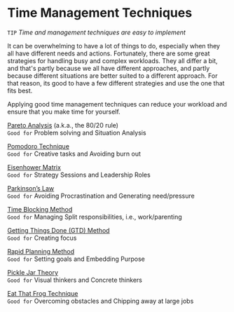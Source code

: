# Time Management Techniques

``TIP`` _Time and management techniques are easy to implement_
           
It can be overwhelming to have a lot of things to do, especially when they all have different needs and actions. Fortunately, there are some great strategies for handling busy and complex workloads. They all differ a bit, and that's partly because we all have different approaches, and partly because different situations are better suited to a different approach. For that reason, its good to have a few different strategies and use the one that fits best. 

Applying good time management techniques can reduce your workload and ensure that you make time for yourself. 
  
  
[Pareto Analysis](Pareto.html) (a.k.a., the 80/20 rule)  
``Good for``  Problem solving and Situation Analysis  

[Pomodoro Technique](Pomodoro.html)  
``Good for``  Creative tasks  and Avoiding burn out  

[Eisenhower Matrix](Eisenhower.html)  
``Good for``  Strategy Sessions  and Leadership Roles  

[Parkinson’s Law](Parkinson.html)  
``Good for``  Avoiding Procrastination and Generating need/pressure  

[Time Blocking Method](TimeBlock.html)  
``Good for``  Managing Split responsibilities, i.e., work/parenting  

[Getting Things Done (GTD) Method](GetThingsDone.html)  
``Good for``   Creating focus  

[Rapid Planning Method](Rapid.html)  
``Good for``  Setting goals  and Embedding Purpose  

[Pickle Jar Theory](Pickle.html)  
``Good for``  Visual thinkers and Concrete thinkers  

[Eat That Frog Technique](EatTheFrog.html)  
``Good for``  Overcoming obstacles  and Chipping away at large jobs  
